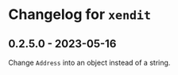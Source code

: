 # Changelog for `xendit`

## 0.2.5.0 - 2023-05-16

Change `Address` into an object instead of a string.
